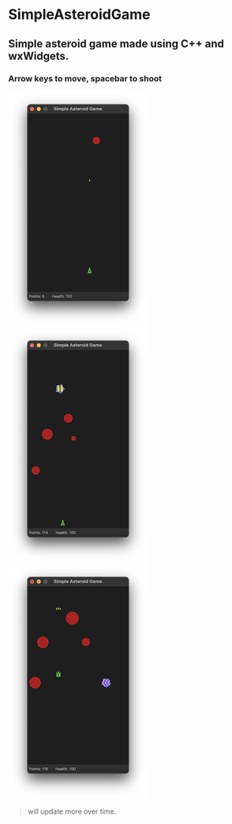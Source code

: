 # SimpleAsteroidGame
## Simple asteroid game made using C++ and wxWidgets.
### Arrow keys to move, spacebar to shoot

![Screenshot1](https://github.com/yrrahnehs/SimpleAsteroidGame/blob/master/preview/AsteroidGame1.png)
![Screenshot2](https://github.com/yrrahnehs/SimpleAsteroidGame/blob/master/preview/AsteroidGame2.png)
![Screenshot3](https://github.com/yrrahnehs/SimpleAsteroidGame/blob/master/preview/AsteroidGame3.png)


> will update more over time.

